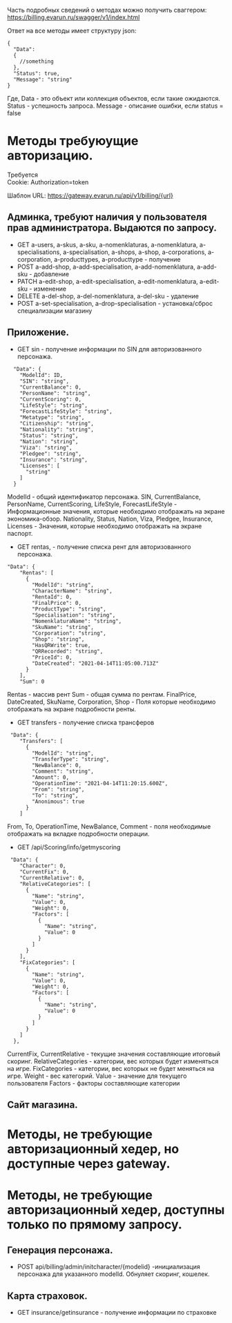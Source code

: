 Часть подробных сведений о методах можно получить сваггером:
https://billing.evarun.ru/swagger/v1/index.html

Ответ на все методы имеет структуру json:
```
{
  "Data": 
  {
    //something
  },
  "Status": true,
  "Message": "string"
}
```
Где, Data - это объект или коллекция объектов, если такие ожидаются.
Status - успешность запроса.
Message - описание ошибки, если status = false

# Методы требуюущие авторизацию.
Требуется  
Cookie: Authorization=token

Шаблон URL: https://gateway.evarun.ru/api/v1/billing/{url}
## Админка, требуют наличия у пользователя прав администратора. Выдаются по запросу.
* GET a-users, a-skus, a-sku, a-nomenklaturas, a-nomenklatura, a-specialisations, a-specialisation, a-shops, a-shop, a-corporations, a-corporation, a-producttypes, a-producttype - получение 
* POST a-add-shop, a-add-specialisation, a-add-nomenklatura, a-add-sku - добавление 
* PATCH a-edit-shop, a-edit-specialisation, a-edit-nomenklatura, a-edit-sku - изменение 
* DELETE a-del-shop, a-del-nomenklatura, a-del-sku - удаление 
* POST a-set-specialisation, a-drop-specialisation - установка/сброс специализации магазину

## Приложение.
* GET sin - получение информации по SIN для авторизованного персонажа.
```
  "Data": {
    "ModelId": ID, 
    "SIN": "string",
    "CurrentBalance": 0,
    "PersonName": "string",
    "CurrentScoring": 0,
    "LifeStyle": "string",
    "ForecastLifeStyle": "string",
    "Metatype": "string",
    "Citizenship": "string",
    "Nationality": "string",
    "Status": "string",
    "Nation": "string",
    "Viza": "string",
    "Pledgee": "string",
    "Insurance": "string",
    "Licenses": [
      "string"
    ]
  }
```
ModelId - общий идентификатор персонажа. 
SIN, CurrentBalance, PersonName, CurrentScoring, LifeStyle, ForecastLifeStyle - Информационные значения, которые необходимо отображать на экране экономика-обзор. 
Nationality, Status, Nation, Viza, Pledgee, Insurance, Licenses - Значения, которые необходимо отображать на экране паспорт.
* GET rentas, - получение списка рент для авторизованного персонажа.
```
"Data": {
    "Rentas": [
      {
        "ModelId": "string",
        "CharacterName": "string",
        "RentaId": 0,
        "FinalPrice": 0,
        "ProductType": "string",
        "Specialisation": "string",
        "NomenklaturaName": "string",
        "SkuName": "string",
        "Corporation": "string",
        "Shop": "string",
        "HasQRWrite": true,
        "QRRecorded": "string",
        "PriceId": 0,
        "DateCreated": "2021-04-14T11:05:00.713Z"
      }
    ],
    "Sum": 0
```
Rentas - массив рент
Sum - общая сумма по рентам.
FinalPrice, DateCreated, SkuName, Corporation, Shop - Поля которые необходимо отображать на экране подробности ренты.
* GET  transfers - получение списка трансферов
```
 "Data": {
    "Transfers": [
      {
        "ModelId": "string",
        "TransferType": "string",
        "NewBalance": 0,
        "Comment": "string",
        "Amount": 0,
        "OperationTime": "2021-04-14T11:20:15.600Z",
        "From": "string",
        "To": "string",
        "Anonimous": true
      }
    ]
```
From, To, OperationTime, NewBalance, Comment - поля необходимые отображать на вкладке подробности операции.
* GET /api/Scoring/info/getmyscoring
```
 "Data": {
    "Character": 0,
    "CurrentFix": 0,
    "CurrentRelative": 0,
    "RelativeCategories": [
      {
        "Name": "string",
        "Value": 0,
        "Weight": 0,
        "Factors": [
          {
            "Name": "string",
            "Value": 0
          }
        ]
      }
    ],
    "FixCategories": [
      {
        "Name": "string",
        "Value": 0,
        "Weight": 0,
        "Factors": [
          {
            "Name": "string",
            "Value": 0
          }
        ]
      }
    ]
  },

```
CurrentFix, CurrentRelative - текущие значения составляющие итоговый скоринг.
RelativeCategories - категории, вес которых будет изменяться на игре. 
FixCategories - категории, вес которых не будет меняться на игре.
Weight - вес категорий.
Value - значение для текущего пользователя
Factors - факторы составляющие категории


## Сайт магазина.

# Методы, не требующие авторизационный хедер, но доступные через gateway.

# Методы, не требующие авторизационный хедер, доступны только по прямому запросу.
## Генерация персонажа.
* POST api/billing/admin/initcharacter/{modelid} -инициализация персонажа для указанного modelId. Обнуляет скоринг, кошелек.
## Карта страховок.
* GET insurance/getinsurance - получение информации по страховке
